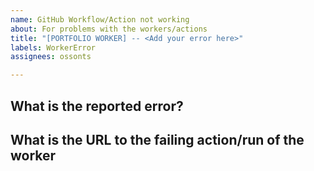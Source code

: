 ```yaml
---
name: GitHub Workflow/Action not working
about: For problems with the workers/actions
title: "[PORTFOLIO WORKER] -- <Add your error here>"
labels: WorkerError
assignees: ossonts

---
```


<!-- This template is for workers that do not work/operate e.g. Out of space / Docker error
This issue template is **not** for errors in your code/script -->

<!-- You must complete the following information: -->

## What is the reported error?

## What is the URL to the failing action/run of the worker
